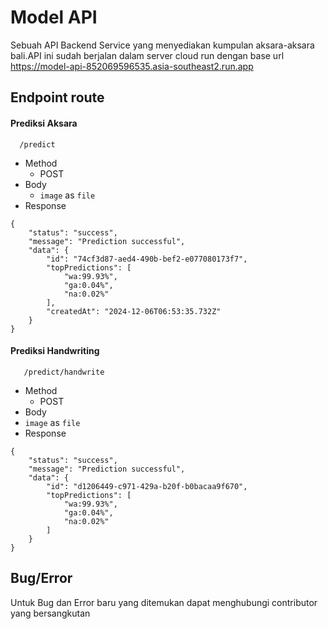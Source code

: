 
# Model API

Sebuah API Backend Service yang menyediakan kumpulan aksara-aksara bali.API ini sudah berjalan dalam server cloud run dengan base url https://model-api-852069596535.asia-southeast2.run.app

## Endpoint route 




#### Prediksi Aksara 

```http
  /predict
```
- Method
  - POST
- Body
  - ```image``` as ```file```
- Response
```
{
    "status": "success",
    "message": "Prediction successful",
    "data": {
        "id": "74cf3d87-aed4-490b-bef2-e077080173f7",
        "topPredictions": [
            "wa:99.93%",
            "ga:0.04%",
            "na:0.02%"
        ],
        "createdAt": "2024-12-06T06:53:35.732Z"
    }
}
```
#### Prediksi Handwriting

```http
   /predict/handwrite
```
- Method
  - POST
-  Body
  - ```image``` as ```file```
- Response
```
{
    "status": "success",
    "message": "Prediction successful",
    "data": {
        "id": "d1206449-c971-429a-b20f-b0bacaa9f670",
        "topPredictions": [
            "wa:99.93%",
            "ga:0.04%",
            "na:0.02%"
        ]
    }
}
```






## Bug/Error

Untuk Bug dan Error baru yang ditemukan dapat menghubungi contributor yang bersangkutan

